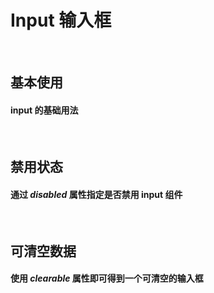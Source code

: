 # Input 输入框

<br/>

## 基本使用

#### input 的基础用法
<br/>
<div class="source">
  <Input-Demo1 />
</div>
<Preview compName="Input" demoName="Demo1" />


## 禁用状态

#### 通过 _disabled_ 属性指定是否禁用 input 组件 
<br/>
<div class="source">
  <Input-Demo2 />
</div>
<Preview compName="Input" demoName="Demo2" />


## 可清空数据

#### 使用 _clearable_ 属性即可得到一个可清空的输入框
<br/>
<div class="source">
  <Input-Demo3 />
</div>
<Preview compName="Input" demoName="Demo3" />